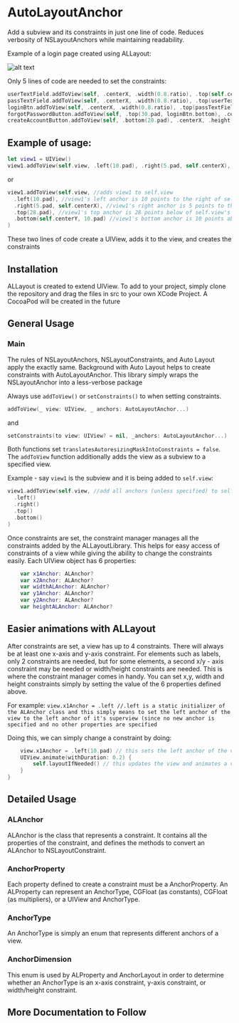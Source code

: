 # AutoLayoutAnchor
Add a subview and its constraints in just one line of code. Reduces verbosity of NSLayoutAnchors while maintaining readability.

Example of a login page created using ALLayout:

![alt text](https://i.imgur.com/p9RyyHz.png?4)

Only 5 lines of code are needed to set the constraints:
```swift
userTextField.addToView(self, .centerX, .width(0.8.ratio), .top(self.centerY), .height(0.08.ratio))
passTextField.addToView(self, .centerX, .width(0.8.ratio), .top(userTextField.bottom, 10.pad), .height(0.08.ratio))
loginBtn.addToView(self, .centerX, .width(0.8.ratio), .top(passTextField.bottom, 10.pad), .height(0.08.ratio))
forgotPasswordButton.addToView(self, .top(30.pad, loginBtn.bottom), .centerX, .width(0.6.ratio), .height(30.constant))
createAccountButton.addToView(self, .bottom(20.pad), .centerX, .height(30.constant), .width(0.6.ratio))
```

## Example of usage:
```swift
let view1 = UIView()
view1.addToView(self.view, .left(10.pad), .right(5.pad, self.centerX), .top(28.pad), .bottom(self.centerY, 10.pad))
```

or 

```swift
view1.addToView(self.view, //adds view1 to self.view
  .left(10.pad), //view1's left anchor is 10 points to the right of self.view's left anchor
  .right(5.pad, self.centerX), //view1's right anchor is 5 points to the left of self.view's centerX anchor
  .top(28.pad), //view1's top anchor is 28 points below of self.view's top anchor
  .bottom(self.centerY, 10.pad) //view1's bottom anchor is 10 points above self.view's centerY anchor
)
```
These two lines of code create a UIView, adds it to the view, and creates the constraints

## Installation
ALLayout is created to extend UIView. To add to your project, simply clone the repository and drag the files in src to your own XCode Project. A CocoaPod will be created in the future

## General Usage
### Main
The rules of NSLayoutAnchors, NSLayoutConstraints, and Auto Layout apply the exactly same. Background with Auto Layout helps to create constraints with AutoLayoutAnchor. This library simply wraps the NSLayoutAnchor into a less-verbose package


Always use `addToView()` or `setConstraints()` to when setting constraints.
```swift
addToView(_ view: UIView, _ anchors: AutoLayoutAnchor...)
```
and
```swift
setConstraints(to view: UIView? = nil, _anchors: AutoLayoutAnchor...)
```
Both functions set `translatesAutoresizingMaskIntoConstraints = false`. The `addToView` function additionally adds the view as a subview to a specified view.

Example - say `view1` is the subview and it is being added to `self.view`:
```swift
view1.addToView(self.view, //add all anchors (unless specified) to self.view
  .left()
  .right()
  .top()
  .bottom()
)
```

Once constraints are set, the constraint manager manages all the constraints added by the ALLayoutLibrary. This helps for easy access of constraints of a view while giving the ability to change the constraints easily.
Each UIView object has 6 properties: 
```swift
    var x1Anchor: ALAnchor?
    var x2Anchor: ALAnchor?
    var widthALAnchor: ALAnchor?
    var y1Anchor: ALAnchor?
    var y2Anchor: ALAnchor?
    var heightALAnchor: ALAnchor?
```
    
## Easier animations with ALLayout
After constraints are set, a view has up to 4 constraints. There will always be at least one x-axis and y-axis constraint. For elements such as labels, only 2 constraints are needed, but for some elements, a second x/y - axis constraint may be needed or width/height constraints are needed. This is where the constraint manager comes in handy. You can set x,y, width and height constraints simply by setting the value of the 6 properties defined above.

For example: ```view.x1Anchor = .left //.left is a static initializer of the ALAnchor class and this simply means to set the left anchor of the view to the left anchor of it's superview (since no new anchor is specified and no other properties are specified```

Doing this, we can simply change a constraint by doing: 
```swift 
    view.x1Anchor = .left(10.pad) // this sets the left anchor of the view to be 10 pixels to the right of it's superview's left anchor
    UIView.animate(withDuration: 0.2) {
        self.layoutIfNeeded() // this updates the view and animates a view 
    }
}
```

## Detailed Usage
### ALAnchor

ALAnchor is the class that represents a constraint. It contains all the properties of the constraint, and defines the methods to convert an ALAnchor to NSLayoutConstraint.

### AnchorProperty

Each property defined to create a constraint must be a AnchorProperty.
An ALProperty can represent an AnchorType, CGFloat (as constants), CGFloat (as multipliers), or a UIView and AnchorType.

### AnchorType

An AnchorType is simply an enum that represents different anchors of a view.

### AnchorDimension

This enum is used by ALProperty and AnchorLayout in order to determine whether an AnchorType is an x-axis constraint, y-axis constraint, or width/height constraint.


## More Documentation to Follow

